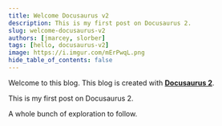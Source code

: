 ```yaml
---
title: Welcome Docusaurus v2
description: This is my first post on Docusaurus 2.
slug: welcome-docusaurus-v2
authors: [jmarcey, slorber]
tags: [hello, docusaurus-v2]
image: https://i.imgur.com/mErPwqL.png
hide_table_of_contents: false
---
```


Welcome to this blog. This blog is created with [**Docusaurus 2**](https://docusaurus.io/).

<!--truncate-->

This is my first post on Docusaurus 2.

A whole bunch of exploration to follow.
